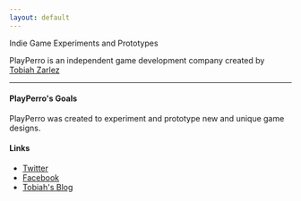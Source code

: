 ```yaml
---
layout: default
---
```


<div class="pretty-links">

<div class="lead lead-about">Indie Game Experiments and Prototypes
</div>

PlayPerro is an independent game development company created by [Tobiah Zarlez](http://www.tobiahz.com)

---

#### PlayPerro's Goals

PlayPerro was created to experiment and prototype new and unique game designs.

#### Links

- [Twitter](http://twitter.com/PlayPerro)
- [Facebook](http://www.facebook.com/PlayPerro)
- [Tobiah's Blog](http://www.TobiahZ.com)

</div>

